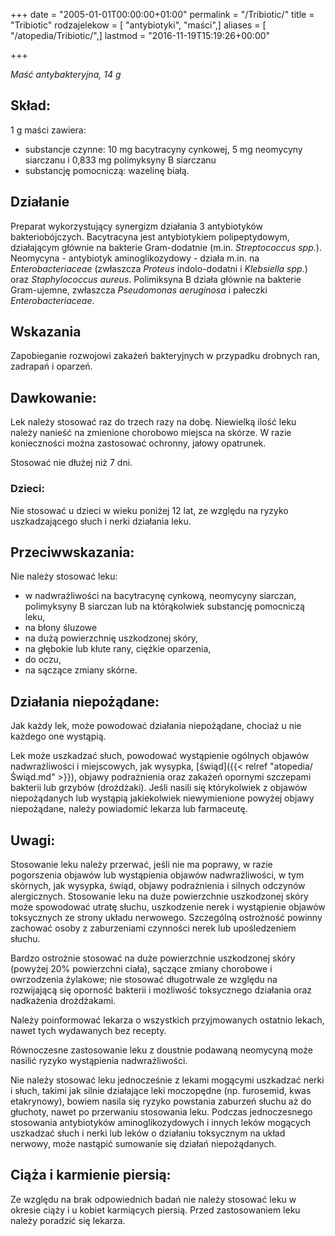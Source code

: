 +++
date = "2005-01-01T00:00:00+01:00"
permalink = "/Tribiotic/"
title = "Tribiotic"
rodzajelekow = [ "antybiotyki", "maści",]
aliases = [ "/atopedia/Tribiotic/",]
lastmod = "2016-11-19T15:19:26+00:00"

+++

*Maść antybakteryjna, 14 g*

Skład:
------

1 g maści zawiera:

-   substancje czynne: 10 mg bacytracyny cynkowej, 5 mg neomycyny siarczanu i 0,833 mg polimyksyny B siarczanu
-   substancję pomocniczą: wazelinę białą.

Działanie
---------

Preparat wykorzystujący synergizm działania 3 antybiotyków bakteriobójczych. Bacytracyna jest antybiotykiem polipeptydowym, działającym głównie na bakterie Gram-dodatnie (m.in. *Streptococcus spp.*). Neomycyna - antybiotyk aminoglikozydowy - działa m.in. na *Enterobacteriaceae* (zwłaszcza *Proteus* indolo-dodatni i *Klebsiella spp.*) oraz *Staphylococcus aureus*. Polimiksyna B działa głównie na bakterie Gram-ujemne, zwłaszcza *Pseudomonas aeruginosa* i pałeczki *Enterobacteriaceae*.

Wskazania
---------

Zapobieganie rozwojowi zakażeń bakteryjnych w przypadku drobnych ran, zadrapań i oparzeń.

Dawkowanie:
-----------

Lek należy stosować raz do trzech razy na dobę. Niewielką ilość leku należy nanieść na zmienione chorobowo miejsca na skórze. W razie konieczności można zastosować ochronny, jałowy opatrunek.

Stosować nie dłużej niż 7 dni.

### Dzieci:

Nie stosować u dzieci w wieku poniżej 12 lat, ze względu na ryzyko uszkadzającego słuch i nerki działania leku.

Przeciwwskazania:
-----------------

Nie należy stosować leku:

-   w nadwrażliwości na bacytracynę cynkową, neomycyny siarczan, polimyksyny B siarczan lub na którąkolwiek substancję pomocniczą leku,
-   na błony śluzowe
-   na dużą powierzchnię uszkodzonej skóry,
-   na głębokie lub kłute rany, ciężkie oparzenia,
-   do oczu,
-   na sączące zmiany skórne.

Działania niepożądane:
----------------------

Jak każdy lek, może powodować działania niepożądane, chociaż u nie każdego one wystąpią.

Lek może uszkadzać słuch, powodować wystąpienie ogólnych objawów nadwrażliwości i miejscowych, jak wysypka, [świąd]({{< relref "atopedia/Świąd.md" >}}), objawy podrażnienia oraz zakażeń opornymi szczepami bakterii lub grzybów (drożdżaki). Jeśli nasili się którykolwiek z objawów niepożądanych lub wystąpią jakiekolwiek niewymienione powyżej objawy niepożądane, należy powiadomić lekarza lub farmaceutę.

Uwagi:
------

Stosowanie leku należy przerwać, jeśli nie ma poprawy, w razie pogorszenia objawów lub wystąpienia objawów nadwrażliwości, w tym skórnych, jak wysypka, świąd, objawy podrażnienia i silnych odczynów alergicznych. Stosowanie leku na duże powierzchnie uszkodzonej skóry może spowodować utratę słuchu, uszkodzenie nerek i wystąpienie objawów toksycznych ze strony układu nerwowego. Szczególną ostrożność powinny zachować osoby z zaburzeniami czynności nerek lub upośledzeniem słuchu.

Bardzo ostrożnie stosować na duże powierzchnie uszkodzonej skóry (powyżej 20% powierzchni ciała), sączące zmiany chorobowe i owrzodzenia żylakowe; nie stosować długotrwale ze względu na rozwijającą się oporność bakterii i możliwość toksycznego działania oraz nadkażenia drożdżakami.

Należy poinformować lekarza o wszystkich przyjmowanych ostatnio lekach, nawet tych wydawanych bez recepty.

Równoczesne zastosowanie leku z doustnie podawaną neomycyną może nasilić ryzyko wystąpienia nadwrażliwości.

Nie należy stosować leku jednocześnie z lekami mogącymi uszkadzać nerki i słuch, takimi jak silnie działające leki moczopędne (np. furosemid, kwas etakrynowy), bowiem nasila się ryzyko powstania zaburzeń słuchu aż do głuchoty, nawet po przerwaniu stosowania leku. Podczas jednoczesnego stosowania antybiotyków aminoglikozydowych i innych leków mogących uszkadzać słuch i nerki lub leków o działaniu toksycznym na układ nerwowy, może nastąpić sumowanie się działań niepożądanych.

Ciąża i karmienie piersią:
--------------------------

Ze względu na brak odpowiednich badań nie należy stosować leku w okresie ciąży i u kobiet karmiących piersią. Przed zastosowaniem leku należy poradzić się lekarza.
